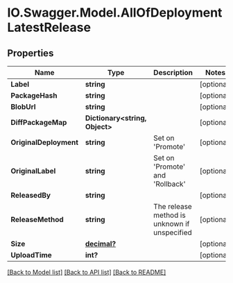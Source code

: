 # IO.Swagger.Model.AllOfDeploymentLatestRelease
## Properties

Name | Type | Description | Notes
------------ | ------------- | ------------- | -------------
**Label** | **string** |  | [optional] 
**PackageHash** | **string** |  | [optional] 
**BlobUrl** | **string** |  | [optional] 
**DiffPackageMap** | **Dictionary&lt;string, Object&gt;** |  | [optional] 
**OriginalDeployment** | **string** | Set on &#x27;Promote&#x27; | [optional] 
**OriginalLabel** | **string** | Set on &#x27;Promote&#x27; and &#x27;Rollback&#x27; | [optional] 
**ReleasedBy** | **string** |  | [optional] 
**ReleaseMethod** | **string** | The release method is unknown if unspecified | [optional] 
**Size** | [**decimal?**](BigDecimal.md) |  | [optional] 
**UploadTime** | **int?** |  | [optional] 

[[Back to Model list]](../README.md#documentation-for-models) [[Back to API list]](../README.md#documentation-for-api-endpoints) [[Back to README]](../README.md)

